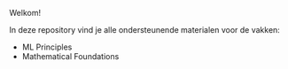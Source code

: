Welkom!  

In deze repository vind je alle ondersteunende materialen voor de vakken:  
- ML Principles
- Mathematical Foundations